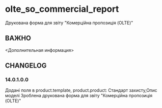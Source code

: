 # olte_so_commercial_report

Друкована форма для звіту "Комерційна пропозиція (OLTE)"

## ВАЖНО

<Дополнительная информация>

## CHANGELOG

### 14.0.1.0.0

Додані поля в product.template, product.product: Стандарт захисту,Опис моделі Зроблена друкована форма для звіту
"Комерційна пропозиція (OLTE)"
